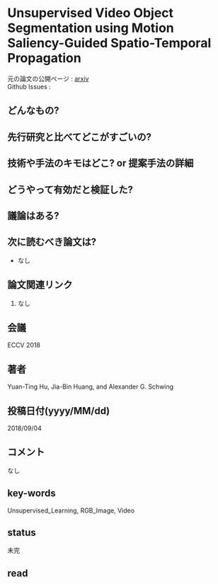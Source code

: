 # Unsupervised Video Object Segmentation using Motion Saliency-Guided Spatio-Temporal Propagation

元の論文の公開ページ : [arxiv](https://arxiv.org/abs/1809.01125)  
Github Issues : 

## どんなもの?


## 先行研究と比べてどこがすごいの?

## 技術や手法のキモはどこ? or 提案手法の詳細

## どうやって有効だと検証した?

## 議論はある?

## 次に読むべき論文は?
- なし

## 論文関連リンク
1. なし

## 会議
ECCV 2018

## 著者
Yuan-Ting Hu, Jia-Bin Huang, and Alexander G. Schwing

## 投稿日付(yyyy/MM/dd)
2018/09/04

## コメント
なし

## key-words
Unsupervised_Learning, RGB_Image, Video

## status
未完

## read
